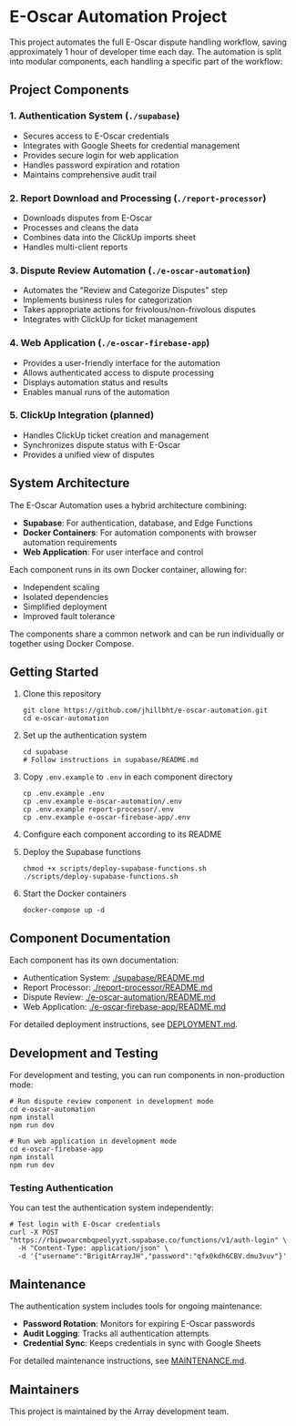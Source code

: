 # E-Oscar Automation Project

This project automates the full E-Oscar dispute handling workflow, saving approximately 1 hour of developer time each day. The automation is split into modular components, each handling a specific part of the workflow:

## Project Components

### 1. Authentication System (`./supabase`)
- Secures access to E-Oscar credentials
- Integrates with Google Sheets for credential management
- Provides secure login for web application
- Handles password expiration and rotation
- Maintains comprehensive audit trail

### 2. Report Download and Processing (`./report-processor`)
- Downloads disputes from E-Oscar
- Processes and cleans the data
- Combines data into the ClickUp imports sheet
- Handles multi-client reports

### 3. Dispute Review Automation (`./e-oscar-automation`)
- Automates the "Review and Categorize Disputes" step
- Implements business rules for categorization
- Takes appropriate actions for frivolous/non-frivolous disputes
- Integrates with ClickUp for ticket management

### 4. Web Application (`./e-oscar-firebase-app`)
- Provides a user-friendly interface for the automation
- Allows authenticated access to dispute processing
- Displays automation status and results
- Enables manual runs of the automation

### 5. ClickUp Integration (planned)
- Handles ClickUp ticket creation and management
- Synchronizes dispute status with E-Oscar
- Provides a unified view of disputes

## System Architecture

The E-Oscar Automation uses a hybrid architecture combining:
- **Supabase**: For authentication, database, and Edge Functions
- **Docker Containers**: For automation components with browser automation requirements
- **Web Application**: For user interface and control

Each component runs in its own Docker container, allowing for:
- Independent scaling
- Isolated dependencies
- Simplified deployment
- Improved fault tolerance

The components share a common network and can be run individually or together using Docker Compose.

## Getting Started

1. Clone this repository
   ```
   git clone https://github.com/jhillbht/e-oscar-automation.git
   cd e-oscar-automation
   ```

2. Set up the authentication system
   ```
   cd supabase
   # Follow instructions in supabase/README.md
   ```

3. Copy `.env.example` to `.env` in each component directory
   ```
   cp .env.example .env
   cp .env.example e-oscar-automation/.env
   cp .env.example report-processor/.env
   cp .env.example e-oscar-firebase-app/.env
   ```

4. Configure each component according to its README

5. Deploy the Supabase functions
   ```
   chmod +x scripts/deploy-supabase-functions.sh
   ./scripts/deploy-supabase-functions.sh
   ```

6. Start the Docker containers
   ```
   docker-compose up -d
   ```

## Component Documentation

Each component has its own documentation:

- Authentication System: [./supabase/README.md](./supabase/README.md)
- Report Processor: [./report-processor/README.md](./report-processor/README.md)
- Dispute Review: [./e-oscar-automation/README.md](./e-oscar-automation/README.md)
- Web Application: [./e-oscar-firebase-app/README.md](./e-oscar-firebase-app/README.md)

For detailed deployment instructions, see [DEPLOYMENT.md](./DEPLOYMENT.md).

## Development and Testing

For development and testing, you can run components in non-production mode:

```
# Run dispute review component in development mode
cd e-oscar-automation
npm install
npm run dev

# Run web application in development mode
cd e-oscar-firebase-app
npm install
npm run dev
```

### Testing Authentication

You can test the authentication system independently:

```
# Test login with E-Oscar credentials
curl -X POST "https://rbipwoarcmbqpeolyyzt.supabase.co/functions/v1/auth-login" \
  -H "Content-Type: application/json" \
  -d '{"username":"BrigitArrayJH","password":"qfx0kdh6CBV.dmu3vuv"}'
```

## Maintenance

The authentication system includes tools for ongoing maintenance:

- **Password Rotation**: Monitors for expiring E-Oscar passwords
- **Audit Logging**: Tracks all authentication attempts
- **Credential Sync**: Keeps credentials in sync with Google Sheets

For detailed maintenance instructions, see [MAINTENANCE.md](./MAINTENANCE.md).

## Maintainers

This project is maintained by the Array development team.